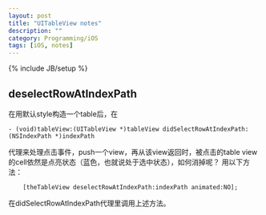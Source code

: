 ```yaml
---
layout: post
title: "UITableView notes"
description: ""
category: Programming/iOS
tags: [iOS, notes]
---
```

{% include JB/setup %}

## deselectRowAtIndexPath

在用默认style构造一个table后，在
	
	- (void)tableView:(UITableView *)tableView didSelectRowAtIndexPath:(NSIndexPath *)indexPath	
代理来处理点击事件，push一个view，再从该view返回时，被点击的table view的cell依然是点亮状态（蓝色，也就说处于选中状态），如何消掉呢？
用以下方法：

	    [theTableView deselectRowAtIndexPath:indexPath animated:NO];

在didSelectRowAtIndexPath代理里调用上述方法。